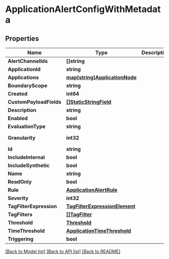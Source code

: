 # ApplicationAlertConfigWithMetadata

## Properties

Name | Type | Description | Notes
------------ | ------------- | ------------- | -------------
**AlertChannelIds** | **[]string** |  | 
**ApplicationId** | **string** |  | [optional] 
**Applications** | [**map[string]ApplicationNode**](ApplicationNode.md) |  | 
**BoundaryScope** | **string** |  | 
**Created** | **int64** |  | [optional] 
**CustomPayloadFields** | [**[]StaticStringField**](StaticStringField.md) |  | 
**Description** | **string** |  | 
**Enabled** | **bool** |  | [optional] 
**EvaluationType** | **string** |  | 
**Granularity** | **int32** |  | [optional] [default to GRANULARITY__600000]
**Id** | **string** |  | 
**IncludeInternal** | **bool** |  | [optional] 
**IncludeSynthetic** | **bool** |  | [optional] 
**Name** | **string** |  | 
**ReadOnly** | **bool** |  | [optional] 
**Rule** | [**ApplicationAlertRule**](ApplicationAlertRule.md) |  | 
**Severity** | **int32** |  | [optional] 
**TagFilterExpression** | [**TagFilterExpressionElement**](TagFilterExpressionElement.md) |  | [optional] 
**TagFilters** | [**[]TagFilter**](TagFilter.md) |  | [optional] 
**Threshold** | [**Threshold**](Threshold.md) |  | 
**TimeThreshold** | [**ApplicationTimeThreshold**](ApplicationTimeThreshold.md) |  | 
**Triggering** | **bool** |  | [optional] 

[[Back to Model list]](../README.md#documentation-for-models) [[Back to API list]](../README.md#documentation-for-api-endpoints) [[Back to README]](../README.md)


